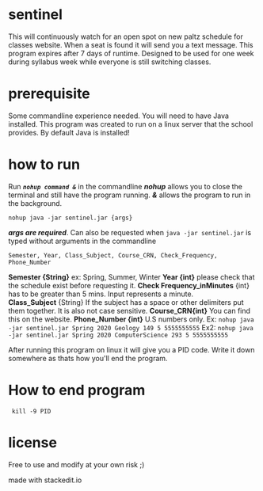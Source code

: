 # sentinel

This will continuously watch for an open spot on new paltz schedule for classes website. When a seat is found it will send you a text message. This program expires after 7 days of runtime.  Designed to be used for one week during syllabus week while everyone is still switching classes.

# prerequisite

Some commandline experience needed.
You will need to have Java installed. 
This program was created to run on a linux server that the school provides. By default Java is installed!

# how to run

Run ***`nohup command &`*** in the commandline
***nohup*** allows you to close the terminal and still have the program running. ***&*** allows the program to run in the background.

    nohup java -jar sentinel.jar {args}

***args are required***. Can also be requested when `java -jar sentinel.jar` is typed without arguments in the commandline

    Semester, Year, Class_Subject, Course_CRN, Check_Frequency, Phone_Number

**Semester {String}** ex: Spring, Summer, Winter
**Year {int}** please check that the schedule exist before requesting it.
**Check Frequency_inMinutes** {int} has to be greater than 5 mins. Input represents a minute.    
**Class_Subject** {String} If the subject has a space or other delimiters put them together. It is also not case sensitive.
**Course_CRN{int}** You can find this on the website.
**Phone_Number {int}** U.S numbers only.
Ex: `nohup java -jar sentinel.jar Spring 2020 Geology 149 5 5555555555`
Ex2: `nohup java -jar sentinel.jar Spring 2020 ComputerScience 293 5 5555555555`

After running this program on linux it will give you a PID code. Write it down somewhere as thats how you'll end the program.

# How to end program

     kill -9 PID

#  license

Free to use and modify at your own risk ;)

made with stackedit.io
